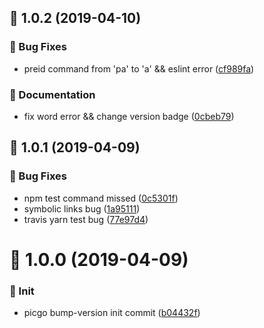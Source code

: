 ## :tada: 1.0.2 (2019-04-10)


### :bug: Bug Fixes

* preid command from 'pa' to 'a' && eslint error ([cf989fa](https://github.com/PicGo/bump-version/commit/cf989fa))


### :pencil: Documentation

* fix word error && change version badge ([0cbeb79](https://github.com/PicGo/bump-version/commit/0cbeb79))



## :tada: 1.0.1 (2019-04-09)


### :bug: Bug Fixes

* npm test command missed ([0c5301f](https://github.com/PicGo/bump-version/commit/0c5301f))
* symbolic links bug ([1a95111](https://github.com/PicGo/bump-version/commit/1a95111))
* travis yarn test bug ([77e97d4](https://github.com/PicGo/bump-version/commit/77e97d4))



# :tada: 1.0.0 (2019-04-09)


### :pushpin: Init

* picgo bump-version init commit ([b04432f](https://github.com/PicGo/bump-version/commit/b04432f))



